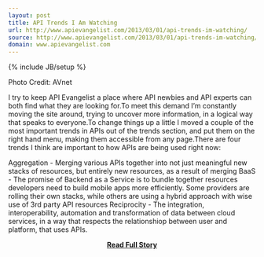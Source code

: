 ```yaml
---
layout: post
title: API Trends I Am Watching
url: http://www.apievangelist.com/2013/03/01/api-trends-im-watching/
source: http://www.apievangelist.com/2013/03/01/api-trends-im-watching/
domain: www.apievangelist.com
---
```

{% include JB/setup %}<p>Photo Credit: AVnet



I try to keep API Evangelist a place where API newbies and API experts can both find what they are looking for.To meet this demand I&rsquo;m constantly moving the site around, trying to uncover more information, in a logical way that speaks to everyone.To change things up a little I moved a couple of the most important trends in APIs out of the trends section, and put them on the right hand menu, making them accessible from any page.There are four trends I think are important to how APIs are being used right now:

Aggregation - Merging various APIs together into not just meaningful new stacks of resources, but entirely new resources, as a result of merging
BaaS - The promise of Backend as a Service is to bundle together resources developers need to build mobile apps more efficiently.&nbsp;Some providers are rolling their own stacks, while others are using a hybrid approach with wise use of 3rd party API resources
Reciprocity - The integration, interoperability, automation and transformation of data between cloud services, in a way that respects the relationshiop between user and platform, that uses APIs.</p>
<center><p><a href="http://www.apievangelist.com/2013/03/01/api-trends-im-watching/" style='padding:25px; font-sze:18px; font-weight: bold;'>Read Full Story</a></p></center>

